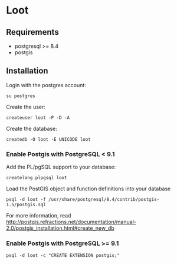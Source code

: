 Loot
====

Requirements
------------

* postgresql >= 8.4
* postgis

Installation
------------

Login with the postgres account:

    su postgres

Create the user:

    createuser loot -P -D -A

Create the database:

    createdb -O loot -E UNICODE loot

### Enable Postgis with PostgreSQL < 9.1

Add the PL/pgSQL support to your database:

    createlang plpgsql loot

Load the PostGIS object and function definitions into your database

    psql -d loot -f /usr/share/postgresql/8.4/contrib/postgis-1.5/postgis.sql

For more information, read http://postgis.refractions.net/documentation/manual-2.0/postgis_installation.html#create_new_db

### Enable Postgis with PostgreSQL >= 9.1

    psql -d loot -c "CREATE EXTENSION postgis;"

